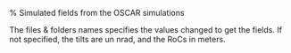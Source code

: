 % Simulated fields from the OSCAR simulations

The files & folders names specifies the values changed to get the fields.
If not specified, the tilts are un nrad, and the RoCs in meters.

